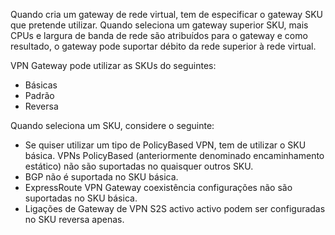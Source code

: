 Quando cria um gateway de rede virtual, tem de especificar o gateway SKU que pretende utilizar. Quando seleciona um gateway superior SKU, mais CPUs e largura de banda de rede são atribuídos para o gateway e como resultado, o gateway pode suportar débito da rede superior à rede virtual.

VPN Gateway pode utilizar as SKUs do seguintes:

- Básicas
- Padrão
- Reversa

Quando seleciona um SKU, considere o seguinte:

- Se quiser utilizar um tipo de PolicyBased VPN, tem de utilizar o SKU básica. VPNs PolicyBased (anteriormente denominado encaminhamento estático) não são suportadas no quaisquer outros SKU.
- BGP não é suportada no SKU básica.
- ExpressRoute VPN Gateway coexistência configurações não são suportadas no SKU básica.
- Ligações de Gateway de VPN S2S activo activo podem ser configuradas no SKU reversa apenas.
